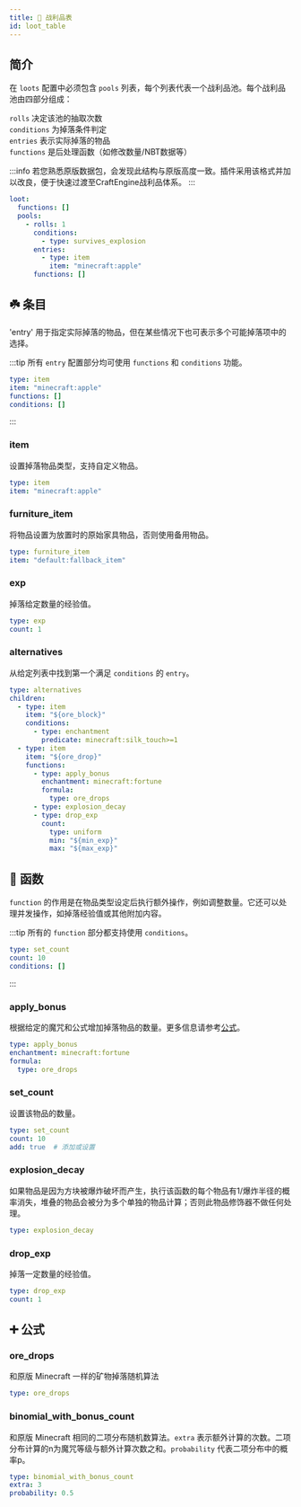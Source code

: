 ```yaml
---
title: 🎲 战利品表
id: loot_table
---
```


## 简介

在 `loots` 配置中必须包含 `pools` 列表，每个列表代表一个战利品池。每个战利品池由四部分组成：

`rolls` 决定该池的抽取次数\
`conditions` 为掉落条件判定\
`entries` 表示实际掉落的物品\
`functions` 是后处理函数（如修改数量/NBT数据等）

:::info
若您熟悉原版数据包，会发现此结构与原版高度一致。插件采用该格式并加以改良，便于快速过渡至CraftEngine战利品体系。
:::

```yaml
loot:
  functions: []
  pools:
    - rolls: 1
      conditions:
        - type: survives_explosion
      entries:
        - type: item
          item: "minecraft:apple"
      functions: []
```

## ☘️ 条目

'entry' 用于指定实际掉落的物品，但在某些情况下也可表示多个可能掉落项中的选择。

:::tip
所有 `entry` 配置部分均可使用 `functions` 和 `conditions` 功能。

```yaml
type: item
item: "minecraft:apple"
functions: []
conditions: []
```
:::

### item

设置掉落物品类型，支持自定义物品。

```yaml
type: item
item: "minecraft:apple"
```

### furniture_item

将物品设置为放置时的原始家具物品，否则使用备用物品。

```yaml
type: furniture_item
item: "default:fallback_item"
```

### exp

掉落给定数量的经验值。

```yaml
type: exp
count: 1
```

### alternatives

从给定列表中找到第一个满足 `conditions` 的 `entry`。

```yaml
type: alternatives
children:
  - type: item
    item: "${ore_block}"
    conditions:
      - type: enchantment
        predicate: minecraft:silk_touch>=1
  - type: item
    item: "${ore_drop}"
    functions:
      - type: apply_bonus
        enchantment: minecraft:fortune
        formula:
          type: ore_drops
      - type: explosion_decay
      - type: drop_exp
        count:
          type: uniform
          min: "${min_exp}"
          max: "${max_exp}"
```

## 🔧 函数

`function` 的作用是在物品类型设定后执行额外操作，例如调整数量。它还可以处理并发操作，如掉落经验值或其他附加内容。

:::tip
所有的 `function` 部分都支持使用 `conditions`。

```yaml
type: set_count
count: 10
conditions: []
```
:::

### apply_bonus

根据给定的魔咒和公式增加掉落物品的数量。更多信息请参考[公式](#️-公式)。

```yaml
type: apply_bonus
enchantment: minecraft:fortune
formula:
  type: ore_drops
```

### set_count

设置该物品的数量。

```yaml
type: set_count
count: 10
add: true  # 添加或设置
```

### explosion_decay

如果物品是因为方块被爆炸破坏而产生，执行该函数的每个物品有1/爆炸半径的概率消失，堆叠的物品会被分为多个单独的物品计算；否则此物品修饰器不做任何处理。

```yaml
type: explosion_decay
```

### drop_exp

掉落一定数量的经验值。

```yaml
type: drop_exp
count: 1
```

## ➕️ 公式

### ore_drops

和原版 Minecraft 一样的矿物掉落随机算法

```yaml
type: ore_drops
```

### binomial_with_bonus_count

和原版 Minecraft 相同的二项分布随机数算法。`extra` 表示额外计算的次数。二项分布计算的n为魔咒等级与额外计算次数之和。`probability` 代表二项分布中的概率p。

```yaml
type: binomial_with_bonus_count
extra: 3
probability: 0.5
```
